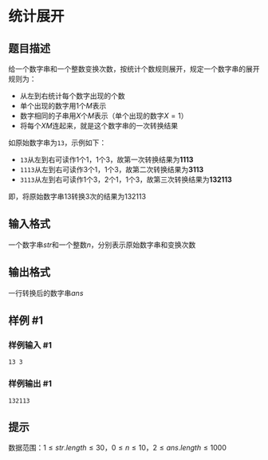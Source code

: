 # 统计展开

## 题目描述

给一个数字串和一个整数变换次数，按统计个数规则展开，规定一个数字串的展开规则为：
- 从左到右统计每个数字出现的个数
- 单个出现的数字用$1$个$M$表示
- 数字相同的子串用$X$个$M$表示（单个出现的数字$X=1$）
- 将每个$XM$连起来，就是这个数字串的一次转换结果

如原始数字串为`13`，示例如下：


- `13`从左到右可读作1个1，1个3，故第一次转换结果为**1113**
- `1113`从左到右可读作3个1，1个3，故第二次转换结果为**3113**
- `3113`从左到右可读作1个3，2个1，1个3，故第三次转换结果为**132113**

即，将原始数字串13转换3次的结果为132113

## 输入格式

一个数字串$str$和一个整数$n$，分别表示原始数字串和变换次数

## 输出格式

一行转换后的数字串$ans$

## 样例 #1

### 样例输入 #1

```
13 3
```

### 样例输出 #1

```
132113
```

## 提示

数据范围：$1\le str.length\le30$，$0\le n\le10$，$2\le ans.length\le1000$